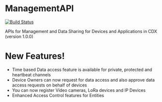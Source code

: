 # ManagementAPI
[![Build Status](https://travis-ci.org/rbccps-iisc/ManagementAPI.svg?branch=master)](https://travis-ci.org/rbccps-iisc/ManagementAPI)

APIs for Management and Data Sharing for Devices and Applications in CDX (version 1.0.0)

# New Features!

  - Time based Data access feature is available for private, protected and heartbeat channels
  - Device Owners can now request for data access and also approve data access requests on behalf of devices
  - You can now register Video cameras, LoRa devices and IP Devices
  - Enhanced Access Control features for Entities






